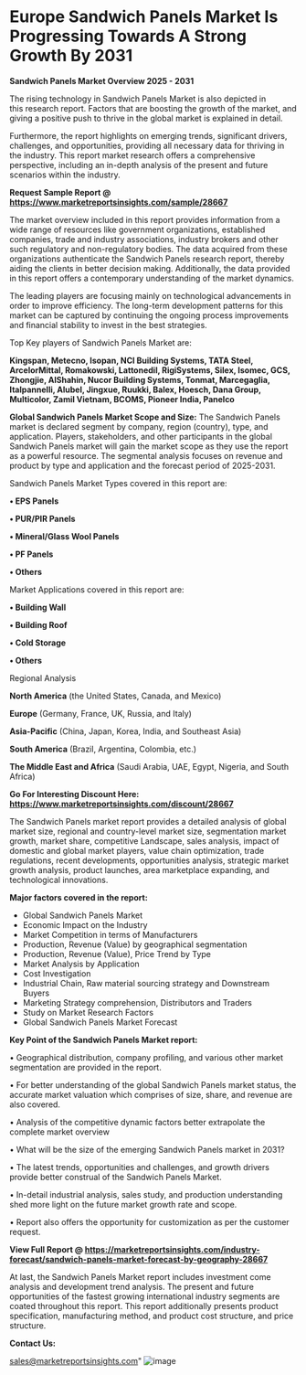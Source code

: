 # Europe Sandwich Panels Market Is Progressing Towards A Strong Growth By 2031

<Strong> Sandwich Panels Market Overview 2025 - 2031</strong>

The rising technology in Sandwich Panels Market is also depicted in this research report. Factors that are boosting the growth of the market, and giving a positive push to thrive in the global market is explained in detail.

Furthermore, the report highlights on emerging trends, significant drivers, challenges, and opportunities, providing all necessary data for thriving in the industry. This report market research offers a comprehensive perspective, including an in-depth analysis of the present and future scenarios within the industry.

<strong>Request Sample Report @ <a href=https://www.marketreportsinsights.com/sample/28667>https://www.marketreportsinsights.com/sample/28667</a></strong>

The market overview included in this report provides information from a wide range of resources like government organizations, established companies, trade and industry associations, industry brokers and other such regulatory and non-regulatory bodies. The data acquired from these organizations authenticate the Sandwich Panels research report, thereby aiding the clients in better decision making. Additionally, the data provided in this report offers a contemporary understanding of the market dynamics.

The leading players are focusing mainly on technological advancements in order to improve efficiency. The long-term development patterns for this market can be captured by continuing the ongoing process improvements and financial stability to invest in the best strategies.

Top Key players of Sandwich Panels Market are:

<strong>Kingspan, Metecno, Isopan, NCI Building Systems, TATA Steel, ArcelorMittal, Romakowski, Lattonedil, RigiSystems, Silex, Isomec, GCS, Zhongjie, AlShahin, Nucor Building Systems, Tonmat, Marcegaglia, Italpannelli, Alubel, Jingxue, Ruukki, Balex, Hoesch, Dana Group, Multicolor, Zamil Vietnam, BCOMS, Pioneer India, Panelco</strong>

<strong><b>Global Sandwich Panels Market Scope and Size:</b></strong>
The Sandwich Panels market is declared segment by company, region (country), type, and application. Players, stakeholders, and other participants in the global Sandwich Panels market will gain the market scope as they use the report as a powerful resource. The segmental analysis focuses on revenue and product by type and application and the forecast period of 2025-2031.

Sandwich Panels Market Types covered in this report are:

<strong>• EPS Panels

• PUR/PIR Panels

• Mineral/Glass Wool Panels

• PF Panels

• Others</strong>

Market Applications covered in this report are:

<strong>• Building Wall

• Building Roof

• Cold Storage

• Others</strong> 

Regional Analysis

<strong>North America</strong> (the United States, Canada, and Mexico)

<strong>Europe</strong> (Germany, France, UK, Russia, and Italy)

<strong>Asia-Pacific</strong> (China, Japan, Korea, India, and Southeast Asia)

<strong>South America</strong> (Brazil, Argentina, Colombia, etc.)

<strong>The Middle East and Africa</strong> (Saudi Arabia, UAE, Egypt, Nigeria, and South Africa)

<strong>Go For Interesting Discount Here: <a href=https://www.marketreportsinsights.com/discount/28667>https://www.marketreportsinsights.com/discount/28667</a></strong>

The Sandwich Panels market report provides a detailed analysis of global market size, regional and country-level market size, segmentation market growth, market share, competitive Landscape, sales analysis, impact of domestic and global market players, value chain optimization, trade regulations, recent developments, opportunities analysis, strategic market growth analysis, product launches, area marketplace expanding, and technological innovations.

<strong><b>Major factors covered in the report:</b></strong>
<ul>
  <li>Global Sandwich Panels Market </li>
  <li>Economic Impact on the Industry</li>
  <li>Market Competition in terms of Manufacturers</li>
  <li>Production, Revenue (Value) by geographical segmentation</li>
  <li>Production, Revenue (Value), Price Trend by Type</li>
  <li>Market Analysis by Application</li>
  <li>Cost Investigation</li>
  <li>Industrial Chain, Raw material sourcing strategy and Downstream Buyers</li>
  <li>Marketing Strategy comprehension, Distributors and Traders</li>
  <li>Study on Market Research Factors</li>
  <li>Global Sandwich Panels Market Forecast</li>
</ul>

<strong><b>Key Point of the Sandwich Panels Market report:</b></strong>

• Geographical distribution, company profiling, and various other market segmentation are provided in the report.

• For better understanding of the global Sandwich Panels market status, the accurate market valuation which comprises of size, share, and revenue are also covered.

• Analysis of the competitive dynamic factors better extrapolate the complete market overview

• What will be the size of the emerging Sandwich Panels market in 2031?

• The latest trends, opportunities and challenges, and growth drivers provide better construal of the Sandwich Panels Market.

• In-detail industrial analysis, sales study, and production understanding shed more light on the future market growth rate and scope.

• Report also offers the opportunity for customization as per the customer request.

<strong><b>View Full Report @ <a href=https://marketreportsinsights.com/industry-forecast/sandwich-panels-market-forecast-by-geography-28667>https://marketreportsinsights.com/industry-forecast/sandwich-panels-market-forecast-by-geography-28667</a></b></strong>


At last, the Sandwich Panels Market report includes investment come analysis and development trend analysis. The present and future opportunities of the fastest growing international industry segments are coated throughout this report. This report additionally presents product specification, manufacturing method, and product cost structure, and price structure.

<strong>Contact Us:</strong>

sales@marketreportsinsights.com"
![image](https://github.com/user-attachments/assets/37232889-e97c-45ba-b5ad-46d74d3d17e4)
